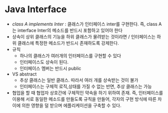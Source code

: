 # Java Interface

- _class A implements Inter_ : 클래스가 인터페이스 inter를 구현한다. 즉, class A는 interface Inter의 메소드를 반드시 포함하고 있어야 한다
- 상속이 상위 클래스의 기능을 하위 클래스가 물려받는 것이라면 / 인터페이스는 하위 클래스에 특정한 메소드가 반드시 존재하도록 강제한다.
- 규칙
  - 하나의 클래스가 여러개의 인터페이스를 구현할 수 있다
  - 인터페이스도 상속이 된다.
  - 인터페이스 멤버는 반드시 public
- VS abstract
  - 추상 클래스는 일반 클래스. 따라서 여러 개를 상속받는 것이 불가
  - 인터페이스는 구체적 로직,상태를 가질 수 없는 반면, 추상 클래스는 가능
- 협업을 할 때 협업자 상호간에 구체적인 약속을 하기 위하여 존재. 즉, 인터페이스를 이용해 서로 동일한 메소드를 만들도록 규칙을 만들어, 각자의 구현 방식에 따른 차이에 의한 영향을 덜 받으며 에플리케이션을 구축할 수 있다.
